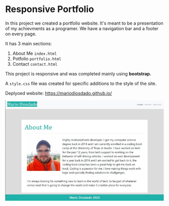 # Responsive Portfolio

In this project we created a portfolio website. It's meant to be a presentation of my achievments as a programer.
We have a navigation bar and a footer on every page.

It has 3 main sections:

1. About Me `index.html`
1. Potfolio `portfolio.html`
1. Contact `contact.html`

This project is responsive and was completed mainly using **bootstrap.**

A `style.css` file was created for specific additions to the style of the site.

Deplyoed website: https://mariodiosdado.github.io/

![Image of About me page](Assets/images/aboutme.jpg)